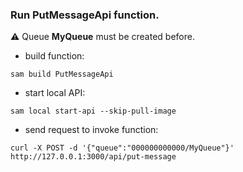 ### Run **PutMessageApi** function.

⚠️ Queue **MyQueue** must be created before.

- build function:
```
sam build PutMessageApi
```
- start local API:
```
sam local start-api --skip-pull-image
```
- send request to invoke function:
```
curl -X POST -d '{"queue":"000000000000/MyQueue"}' http://127.0.0.1:3000/api/put-message
```
